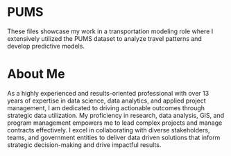 # PUMS
These files showcase my work in a transportation modeling role where I extensively utilized the PUMS dataset to analyze travel patterns and develop predictive models.

# About Me
As a highly experienced and results-oriented professional with over 13 years of expertise in data science, data analytics, and applied project management, I am dedicated to driving actionable 
outcomes through strategic data utilization. My proficiency in research, data analysis, GIS, and program management empowers me to lead complex projects and manage contracts effectively. I 
excel in collaborating with diverse stakeholders, teams, and government entities to deliver data driven solutions that inform strategic decision-making and drive impactful results. 
